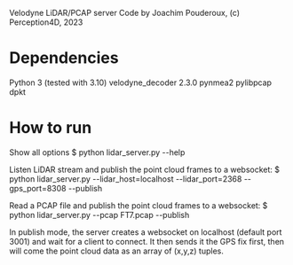Velodyne LiDAR/PCAP server
Code by Joachim Pouderoux, (c) Perception4D, 2023

# Dependencies

Python 3 (tested with 3.10)
velodyne_decoder 2.3.0
pynmea2
pylibpcap
dpkt

# How to run

Show all options
$ python lidar_server.py --help

Listen LiDAR stream and publish the point cloud frames to a websocket:
$ python lidar_server.py --lidar_host=localhost --lidar_port=2368 --gps_port=8308 --publish

Read a PCAP file and publish the point cloud frames to a websocket:
$ python lidar_server.py --pcap FT7.pcap --publish

In publish mode, the server creates a websocket on localhost (default port 3001)
and wait for a client to connect. It then sends it the GPS fix first, then will
come the point cloud data as an array of (x,y,z) tuples.
